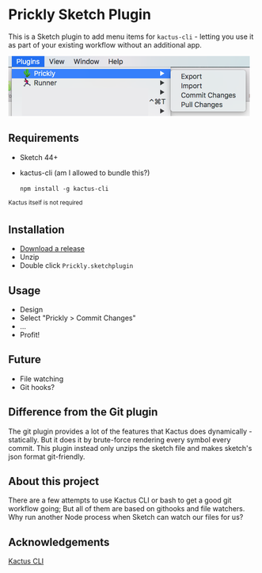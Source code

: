 # Prickly Sketch Plugin

This is a Sketch plugin to add menu items for `kactus-cli` - letting you use it as part of your existing workflow without an additional app.

![Example Screenshot](/docs/example.png)

## Requirements

* Sketch 44+

* kactus-cli (am I allowed to bundle this?)

  `npm install -g kactus-cli`

<sup>Kactus itself is not required</sup>

## Installation

* [Download a release](https://github.com/d3dc/Prickly/releases)
* Unzip
* Double click `Prickly.sketchplugin`

## Usage

* Design
* Select "Prickly > Commit Changes"
* ...
* Profit!

## Future

* File watching
* Git hooks?

## Difference from the Git plugin
The git plugin provides a lot of the features that Kactus does dynamically - statically. But it does it by brute-force rendering every symbol every commit. This plugin instead only unzips the sketch file and makes sketch's json format git-friendly.

## About this project

There are a few attempts to use Kactus CLI or bash to get a good git workflow going; But all of them are based on githooks and file watchers. Why run another Node process when Sketch can watch our files for us?

## Acknowledgements

[Kactus CLI](https://github.com/kactus-io/kactus-cli)
